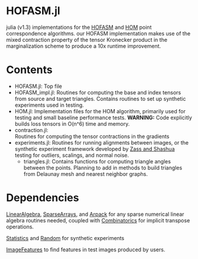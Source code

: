 HOFASM.jl
=====

julia (v1.3) implementations for the [HOFASM](https://www.ri.cmu.edu/pub_files/2014/3/Manuscript_Soonyong.pdf) and [HOM](https://ieeexplore.ieee.org/document/5432196) point correspondence algorithms. our HOFASM implementation makes use of the mixed contraction property of the tensor Kronecker product in the marginalization scheme to produce a 10x runtime improvement. 


Contents
========
 * HOFASM.jl: 
   Top file
 * HOFASM_impl.jl: 
   Routines for computing the base and index tensors from source and target triangles. Contains routines to set up synthetic experiments used in testing. 
 * HOM.jl: 
   Implementation files for the HOM algorithm, primarily used for testing and small baseline performance tests.
   **WARNING:** Code explicitly builds loss tensors in O(n^6) time and memory. 
 * contraction.jl:     
   Routines for computing the tensor contractions in the gradients
 * experiments.jl:
   Routines for running alignments between images, or the synthetic experiment framework developed by [Zass and Shashua](https://www.cse.huji.ac.il/~shashua/papers/matching-cvpr08.pdf) testing for outliers, scalings, and normal noise. 
   * triangles.jl: 
     Contains functions for computing triangle angles between the points. Planning to add in methods to build triangles from Delaunay mesh and nearest neighbor graphs. 
    
Dependencies
===========
[LinearAlgebra]([https://docs.julialang.org/en/v1/stdlib/LinearAlgebra/), [SparseArrays](https://docs.julialang.org/en/v1/stdlib/SparseArrays/), and [Arpack](https://github.com/JuliaLinearAlgebra/Arpack.jl) for any sparse numerical linear algebra routines needed, coupled with [Combinatorics]([https://github.com/JuliaMath/Combinatorics.jl](https://github.com/JuliaMath/Combinatorics.jl)) for implicit transpose operations. 

[Statistics]() and [Random](https://docs.julialang.org/en/v1/stdlib/Random/) for synthetic experiments 

[ImageFeatures](https://juliaimages.org/ImageFeatures.jl/stable/) to find features in test images produced by users. 


